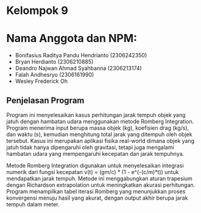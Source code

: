 # Kelompok 9


# Nama Anggota dan NPM:
- Bonifasius Raditya Pandu Hendrianto (2306242350)
- Bryan Herdianto (2306210885)
- Deandro Najwan Ahmad Syahbanna (2306213174)
- Falah Andhesryo (2306161990)
- Wesley Frederick Oh

## Penjelasan Program

Program ini menyelesaikan kasus perhitungan jarak tempuh objek yang jatuh dengan hambatan udara menggunakan metode Romberg Integration. Program menerima input berupa massa objek (kg), koefisien drag (kg/s), dan waktu (s), kemudian menghitung total jarak yang ditempuh oleh objek tersebut. Kasus ini merupakan aplikasi fisika real-world dimana objek yang jatuh tidak hanya dipengaruhi oleh gravitasi, tetapi juga mengalami hambatan udara yang mempengaruhi kecepatan dan jarak tempuhnya.

Metode Romberg Integration digunakan untuk menyelesaikan integrasi numerik dari fungsi kecepatan v(t) = (gm/c) * (1 - e^(-(c/m)*t)) untuk mendapatkan jarak tempuh. Metode ini menggabungkan aturan trapesium dengan Richardson extrapolation untuk meningkatkan akurasi perhitungan. Program menampilkan tabel iterasi Romberg yang menunjukkan proses konvergensi menuju hasil yang akurat, dengan output akhir berupa jarak tempuh dalam meter.
